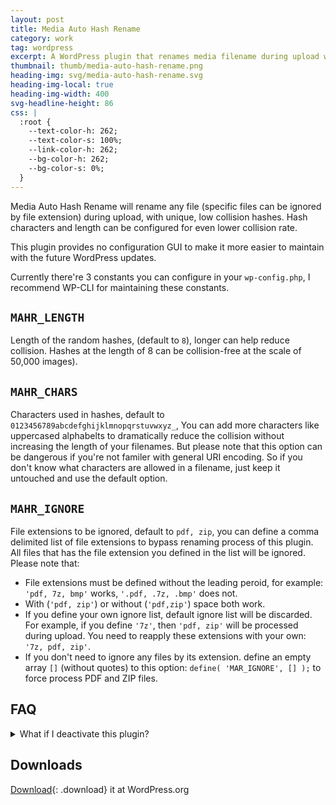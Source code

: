 ```yaml
---
layout: post
title: Media Auto Hash Rename
category: work
tag: wordpress
excerpt: A WordPress plugin that renames media filename during upload with unique hash.
thumbnail: thumb/media-auto-hash-rename.png
heading-img: svg/media-auto-hash-rename.svg
heading-img-local: true
heading-img-width: 400
svg-headline-height: 86
css: |
  :root {
    --text-color-h: 262;
    --text-color-s: 100%;
    --link-color-h: 262;
    --bg-color-h: 262;
    --bg-color-s: 0%;
  }
---
```


Media Auto Hash Rename will rename any file (specific files can be ignored by file extension) during upload, with unique, low collision hashes. Hash characters and length can be configured for even lower collision rate.

This plugin provides no configuration GUI to make it more easier to maintain with the future WordPress updates.

Currently there're 3 constants you can configure in your `wp-config.php`, I recommend WP-CLI for maintaining these constants.

## `MAHR_LENGTH`

Length of the random hashes, (default to `8`), longer can help reduce collision. Hashes at the length of 8 can be collision-free at the scale of 50,000 images).

## `MAHR_CHARS`

Characters used in hashes, default to `0123456789abcdefghijklmnopqrstuvwxyz_`, You can add more characters like uppercased alphabelts to dramatically reduce the collision without increasing the length of your filenames. But please note that this option can be dangerous if you're not familer with general URI encoding. So if you don't know what characters are allowed in a filename, just keep it untouched and use the default option.

## `MAHR_IGNORE`

File extensions to be ignored, default to `pdf, zip`, you can define a comma delimited list of file extensions to bypass renaming process of this plugin. All files that has the file extension you defined in the list will be ignored. Please note that:
  - File extensions must be defined without the leading peroid, for example: `'pdf, 7z, bmp'` works, `'.pdf, .7z, .bmp'` does not.
  - With (`'pdf, zip'`) or without (`'pdf,zip'`) space both work.
  - If you define your own ignore list, default ignore list will be discarded. For example, if you define `'7z'`, then `'pdf, zip'` will be processed during upload. You need to reapply these extensions with your own: `'7z, pdf, zip'`.
  - If you don't need to ignore any files by its extension. define an empty array `[]` (without quotes) to this option: `define( 'MAR_IGNORE', [] );` to force process PDF and ZIP files.

## FAQ

<details>
  <summary>What if I deactivate this plugin?</summary>
  <p>This pluigin, doesn't not write any extra data into your database. The files renamed by this plugin will still work after you deactivate this plugin.</p>
</details>

## Downloads

[Download](https://wordpress.org/plugins/media-auto-hash-rename/){: .download} it at WordPress.org

